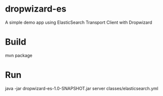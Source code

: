 # dropwizard-es
A simple demo app using ElasticSearch Transport Client with Dropwizard

# Build
mvn package

# Run
java -jar dropwizard-es-1.0-SNAPSHOT.jar server classes/elasticsearch.yml

